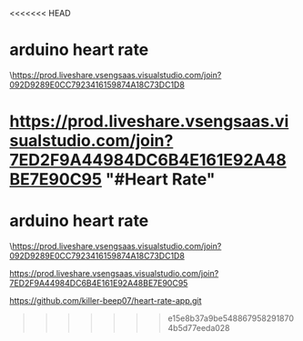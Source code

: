 <<<<<<< HEAD
# arduino heart rate
\https://prod.liveshare.vsengsaas.visualstudio.com/join?092D9289E0CC7923416159874A18C73DC1D8

https://prod.liveshare.vsengsaas.visualstudio.com/join?7ED2F9A44984DC6B4E161E92A48BE7E90C95
"#Heart Rate" 
=======
# arduino heart rate
\https://prod.liveshare.vsengsaas.visualstudio.com/join?092D9289E0CC7923416159874A18C73DC1D8

https://prod.liveshare.vsengsaas.visualstudio.com/join?7ED2F9A44984DC6B4E161E92A48BE7E90C95

https://github.com/killer-beep07/heart-rate-app.git
>>>>>>> e15e8b37a9be5488679582918704b5d77eeda028
